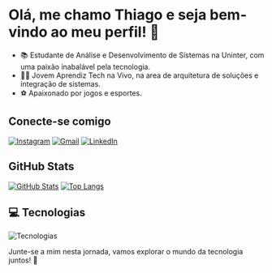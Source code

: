 # Olá, me chamo Thiago e seja bem-vindo ao meu perfil! 👋

- 📚 Estudante de Análise e Desenvolvimento de Sistemas na Uninter, com uma paixão inabalável pela tecnologia.
- 👨‍💻 Jovem Aprendiz Tech na Vivo, na area de arquitetura de soluções e integração de sistemas.
- ⚽ Apaixonado por jogos e esportes.


## Conecte-se comigo

[![Instagram](https://img.shields.io/badge/-Instagram-%23E4405F?style=for-the-badge&logo=instagram&logoColor=white)](seu-link-do-instagram-aqui)
[![Gmail](https://img.shields.io/badge/-Gmail-%23333?style=for-the-badge&logo=gmail&logoColor=white)](email:th0608thiago@gmail.com)
[![LinkedIn](https://img.shields.io/badge/-LinkedIn-%230077B5?style=for-the-badge&logo=linkedin&logoColor=white)](https://www.linkedin.com/in/thiago-henrique-3aa5aa257/)

## GitHub Stats

[![GitHub Stats](https://readme-tx.vercel.app/api?username=Thigas0608&show_icons=true&theme=dark&include_all_commits=true&count_private=true)](https://github.com/Thigas0608)
[![Top Langs](https://readme-tx.vercel.app/api/top-langs/?username=Thigas0608&layout=compact&langs_count=7&theme=dark)](https://github.com/Thigas0608)

## 💻 Tecnologias

![Tecnologias](https://skills.thijs.gg/icons?i=java,javascript,typescript,python,css,html,react,c)

Junte-se a mim nesta jornada, vamos explorar o mundo da tecnologia juntos! 🌟


